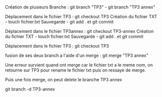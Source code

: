 Création de plusieurs Branche : git branch "TP3" - git branch "TP3 annex"


Déplacement dans le fichier TP3 : git checkout TP3
Création du fichier TXT - touch fichier.txt
Sauvegarde - git add . et git commit


Déplacement dans le fichier TP3annex : git checkout TP3-annex
Création du fichier TXT - touch fichier.txt
Sauvegarde - git add . et git commit

Déplacement dans le fichier TP3 : git checkout TP3

fusion de ses deux branch a l'aide d'un merge : git merge "TP3 annex"

Une erreur survient quand ont merge car le fichier txt a le meme nom, on retourne sur TP3 pour rename le fichier txt puis on ressaye de merge.

Puis une fois merge, on peut delete le branche TP3 annex

git branch -d TP3-annex
